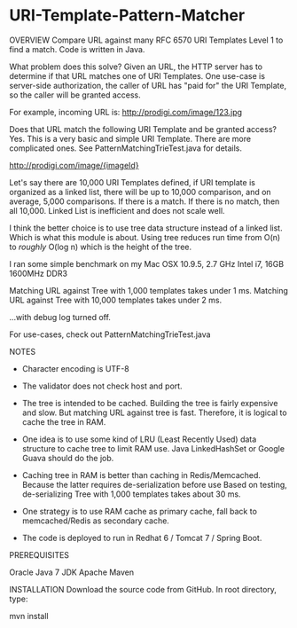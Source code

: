 # URI-Template-Pattern-Matcher

OVERVIEW
Compare URL against many RFC 6570 URI Templates Level 1 to find a match. Code is written in Java.


What problem does this solve? Given an URL, the HTTP server has to determine if that URL matches one of URI Templates.
One use-case is server-side authorization, the caller of URL has "paid for" the URI Template, so the caller will be
granted access.


For example, incoming URL is:
  http://prodigi.com/image/123.jpg

Does that URL match the following URI Template and be granted access? Yes. This is a very basic and simple URI Template.
There are more complicated ones. See PatternMatchingTrieTest.java for details.

  http://prodigi.com/image/{imageId}


Let's say there are 10,000 URI Templates defined, if URI template is organized as a linked list, there will be up to
10,000 comparison, and on average, 5,000 comparisons. If there is a match. If there is no match, then all 10,000.
Linked List is inefficient and does not scale well.

I think the better choice is to use tree data structure instead of a linked list. Which is what this module is about.
Using tree reduces run time from O(n) to *roughly* O(log n) which is the height of the tree.

I ran some simple benchmark on my Mac OSX 10.9.5, 2.7 GHz Intel i7, 16GB 1600MHz DDR3

Matching URL against Tree with 1,000 templates takes under 1 ms.
Matching URL against Tree with 10,000 templates takes under 2 ms.

...with debug log turned off.

For use-cases, check out PatternMatchingTrieTest.java


NOTES

* Character encoding is UTF-8

* The validator does not check host and port.

* The tree is intended to be cached. Building the tree is fairly expensive and slow.
But matching URL against tree is fast. Therefore, it is logical to cache the tree in RAM.

* One idea is to use some kind of LRU (Least Recently Used) data structure to cache tree to limit RAM use. Java
LinkedHashSet or Google Guava should do the job.

* Caching tree in RAM is better than caching in Redis/Memcached. Because the latter requires de-serialization before use
Based on testing, de-serializing Tree with 1,000 templates takes about 30 ms.

* One strategy is to use RAM cache as primary cache, fall back to memcached/Redis as secondary cache.

* The code is deployed to run in Redhat 6 / Tomcat 7 / Spring Boot.


PREREQUISITES

Oracle Java 7 JDK
Apache Maven


INSTALLATION
Download the source code from GitHub. In root directory, type:

  mvn install

